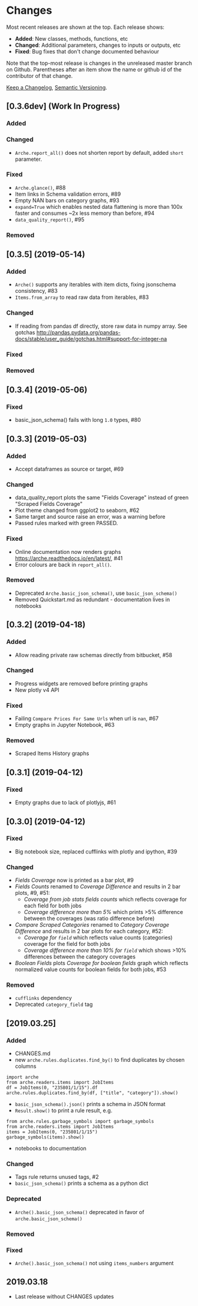 # Changes
Most recent releases are shown at the top. Each release shows:

- **Added**: New classes, methods, functions, etc
- **Changed**: Additional parameters, changes to inputs or outputs, etc
- **Fixed**: Bug fixes that don't change documented behaviour

Note that the top-most release is changes in the unreleased master branch on Github. Parentheses after an item show the name or github id of the contributor of that change.

[Keep a Changelog](https://keepachangelog.com/en/1.0.0/), [Semantic Versioning](https://semver.org/spec/v2.0.0.html).

## [0.3.6dev] (Work In Progress)
### Added
### Changed
- `Arche.report_all()` does not shorten report by default, added `short` parameter.
### Fixed
- `Arche.glance()`, #88
- Item links in Schema validation errors, #89
- Empty NAN bars on category graphs, #93
- `expand=True` which enables nested data flattening is more than 100x faster and consumes ~2x less memory than before, #94
- `data_quality_report()`, #95
### Removed


## [0.3.5] (2019-05-14)
### Added
- `Arche()` supports any iterables with item dicts, fixing jsonschema consistency, #83
- `Items.from_array` to read raw data from iterables, #83
### Changed
- If reading from pandas df directly, store raw data in numpy array. See gotchas http://pandas.pydata.org/pandas-docs/stable/user_guide/gotchas.html#support-for-integer-na
### Fixed
### Removed


## [0.3.4] (2019-05-06)
### Fixed
- basic_json_schema() fails with long `1.0` types, #80


## [0.3.3] (2019-05-03)
### Added
- Accept dataframes as source or target, #69
### Changed
- data_quality_report plots the same "Fields Coverage" instead of green "Scraped Fields Coverage"
- Plot theme changed from ggplot2 to seaborn, #62
- Same target and source raise an error, was a warning before
- Passed rules marked with green PASSED.
### Fixed
- Online documentation now renders graphs https://arche.readthedocs.io/en/latest/, #41
- Error colours are back in `report_all()`. 
### Removed
- Deprecated `Arche.basic_json_schema()`, use `basic_json_schema()`
- Removed Quickstart.md as redundant - documentation lives in notebooks


## [0.3.2] (2019-04-18)
### Added
- Allow reading private raw schemas directly from bitbucket, #58
### Changed
- Progress widgets are removed before printing graphs
- New plotly v4 API
### Fixed
- Failing `Compare Prices For Same Urls` when url is `nan`, #67
- Empty graphs in Jupyter Notebook, #63
### Removed
- Scraped Items History graphs


## [0.3.1] (2019-04-12)
### Fixed
- Empty graphs due to lack of plotlyjs, #61


## [0.3.0] (2019-04-12)
### Fixed
- Big notebook size, replaced cufflinks with plotly and ipython, #39
### Changed
- *Fields Coverage* now is printed as a bar plot, #9
- *Fields Counts* renamed to *Coverage Difference* and results in 2 bar plots, #9, #51:
   * *Coverage from job stats fields counts* which reflects coverage for each field for both jobs
   * *Coverage difference more than 5%* which prints >5% difference between the coverages (was ratio difference before)
- *Compare Scraped Categories* renamed to *Category Coverage Difference* and results in 2 bar plots for each category, #52:
   * *Coverage for `field`* which reflects value counts (categories) coverage for the field for both jobs
   * *Coverage difference more than 10% for `field`* which shows >10% differences between the category coverages
- *Boolean Fields* plots *Coverage for boolean fields* graph which reflects normalized value counts for boolean fields for both jobs, #53
### Removed
- `cufflinks` dependency
- Deprecated `category_field` tag


## [2019.03.25]
### Added
- CHANGES.md
- new `arche.rules.duplicates.find_by()` to find duplicates by chosen columns
```
import arche
from arche.readers.items import JobItems
df = JobItems(0, "235801/1/15").df
arche.rules.duplicates.find_by(df, ["title", "category"]).show()
```
- `basic_json_schema().json()` prints a schema in JSON format
- `Result.show()` to print a rule result, e.g.
```
from arche.rules.garbage_symbols import garbage_symbols
from arche.readers.items import JobItems
items = JobItems(0, "235801/1/15")
garbage_symbols(items).show()
```
- notebooks to documentation
### Changed
- Tags rule returns unused tags, #2
- `basic_json_schema()` prints a schema as a python dict
### Deprecated
- `Arche().basic_json_schema()` deprecated in favor of `arche.basic_json_schema()`
### Removed
### Fixed
- `Arche().basic_json_schema()` not using `items_numbers` argument


## 2019.03.18
- Last release without CHANGES updates
